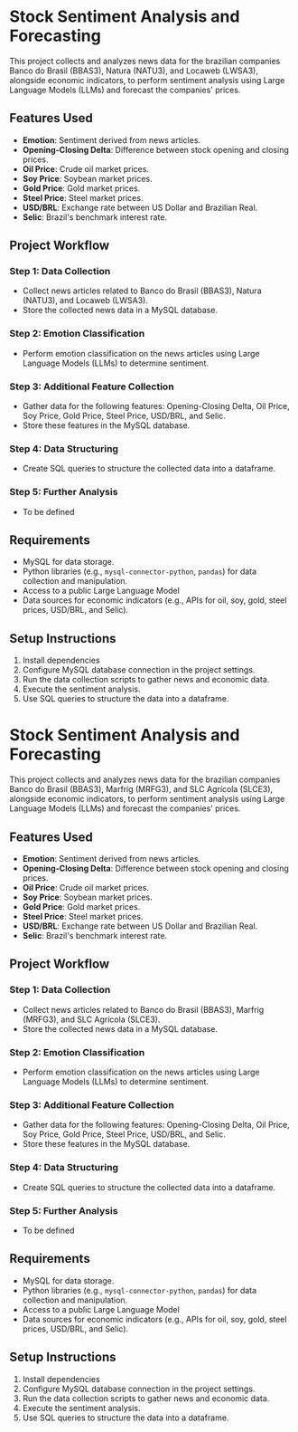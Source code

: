 # Stock Sentiment Analysis and Forecasting

This project collects and analyzes news data for the brazilian companies Banco do Brasil (BBAS3), Natura (NATU3), and Locaweb (LWSA3), alongside economic indicators, to perform sentiment analysis using Large Language Models (LLMs) and forecast the companies' prices.

## Features Used
- **Emotion**: Sentiment derived from news articles.
- **Opening-Closing Delta**: Difference between stock opening and closing prices.
- **Oil Price**: Crude oil market prices.
- **Soy Price**: Soybean market prices.
- **Gold Price**: Gold market prices.
- **Steel Price**: Steel market prices.
- **USD/BRL**: Exchange rate between US Dollar and Brazilian Real.
- **Selic**: Brazil's benchmark interest rate.

## Project Workflow

### Step 1: Data Collection
- Collect news articles related to Banco do Brasil (BBAS3), Natura (NATU3), and Locaweb (LWSA3).
- Store the collected news data in a MySQL database.

### Step 2: Emotion Classification
- Perform emotion classification on the news articles using Large Language Models (LLMs) to determine sentiment.

### Step 3: Additional Feature Collection
- Gather data for the following features: Opening-Closing Delta, Oil Price, Soy Price, Gold Price, Steel Price, USD/BRL, and Selic.
- Store these features in the MySQL database.

### Step 4: Data Structuring
- Create SQL queries to structure the collected data into a dataframe.

### Step 5: Further Analysis
- To be defined

## Requirements
- MySQL for data storage.
- Python libraries (e.g., `mysql-connector-python`, `pandas`) for data collection and manipulation.
- Access to a public Large Language Model
- Data sources for economic indicators (e.g., APIs for oil, soy, gold, steel prices, USD/BRL, and Selic).

## Setup Instructions
1. Install dependencies
2. Configure MySQL database connection in the project settings.
3. Run the data collection scripts to gather news and economic data.
4. Execute the sentiment analysis.
5. Use SQL queries to structure the data into a dataframe.

# Stock Sentiment Analysis and Forecasting

This project collects and analyzes news data for the brazilian companies Banco do Brasil (BBAS3), Marfrig (MRFG3), and SLC Agrícola (SLCE3), alongside economic indicators, to perform sentiment analysis using Large Language Models (LLMs) and forecast the companies' prices.

## Features Used
- **Emotion**: Sentiment derived from news articles.
- **Opening-Closing Delta**: Difference between stock opening and closing prices.
- **Oil Price**: Crude oil market prices.
- **Soy Price**: Soybean market prices.
- **Gold Price**: Gold market prices.
- **Steel Price**: Steel market prices.
- **USD/BRL**: Exchange rate between US Dollar and Brazilian Real.
- **Selic**: Brazil's benchmark interest rate.

## Project Workflow

### Step 1: Data Collection
- Collect news articles related to Banco do Brasil (BBAS3), Marfrig (MRFG3), and SLC Agrícola (SLCE3).
- Store the collected news data in a MySQL database.

### Step 2: Emotion Classification
- Perform emotion classification on the news articles using Large Language Models (LLMs) to determine sentiment.

### Step 3: Additional Feature Collection
- Gather data for the following features: Opening-Closing Delta, Oil Price, Soy Price, Gold Price, Steel Price, USD/BRL, and Selic.
- Store these features in the MySQL database.

### Step 4: Data Structuring
- Create SQL queries to structure the collected data into a dataframe.

### Step 5: Further Analysis
- To be defined

## Requirements
- MySQL for data storage.
- Python libraries (e.g., `mysql-connector-python`, `pandas`) for data collection and manipulation.
- Access to a public Large Language Model
- Data sources for economic indicators (e.g., APIs for oil, soy, gold, steel prices, USD/BRL, and Selic).

## Setup Instructions
1. Install dependencies
2. Configure MySQL database connection in the project settings.
3. Run the data collection scripts to gather news and economic data.
4. Execute the sentiment analysis.
5. Use SQL queries to structure the data into a dataframe.